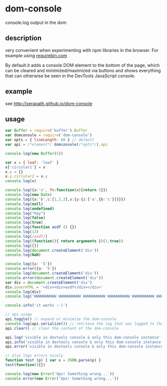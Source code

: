 # dom-console
console.log output in the dom

## description
very convenient when experimenting with npm libraries in the browser. For example using [requirebin.com](http://requirebin.com/)

By default.it adds a console DOM element to the bottom of the page, which can be cleared and minimized/maximized via buttons and shows everything that can otherwise be seen in the DevTools JavaScript console.

## example
see http://serapath.github.io/dom-console

## usage
```js
var Buffer = require('buffer').Buffer
var domconsole = require('dom-console')
var opts = { lineLength: 60 } // default
var api = /*element*/ domconsole(/*opts*/).api

console.log(new Buffer(5))

var x = { leaf: 'leaf' }
x['circular1'] = x
x.y = {}
x.y.circular2 = x.y
console.log(x)

console.log({a:'x', fn:function(x){return 5}})
console.log(new Date)
console.log({a:'b',c:[1,2,3],x:{y:{z:['a',{b:'c'}]}}})
console.log(null)
console.log(undefined)
console.log("hey")
console.log(false)
console.log(true)
console.log(function asdf () {})
console.log(12)
console.log(/asdf/)
console.log((function(){ return arguments })(1,true))
console.log([])
console.log(document.createElement('div'))
console.log(NaN)

console.log({a: '5'})
console.error({a: '5'})
console.log(document.createElement('div'))
console.error(document.createElement('div'))
var div = document.createElement('div')
div.innerHTML = '<div><div>asdf</div></div>'
console.log(div)
console.log('WWWWWWWWWW WWWWWWWWWW WWWWWWWWWW WWWWWWWWWW WWWWWWWWWW WWWWWWWWWW WWWWWWWWWW WWWWWWWWWW ')

console.info('it works :-)')

// api usage
api.toggle() // expand or minimize the dom-console
console.log(api.serialize()) // retrieve the log that was logged to the dom-console
api.clear() // clear the content of the dom-console

api.log('visible in devtools console & only this dom-console instance')
api.info('visible in devtools console & only this dom-console instance')
api.error('visible in devtools console & only this dom-console instance')

// also logs errors nicely
function test (p) { var x = JSON.parse(p) }
test(function(){})

console.log(new Error('Ups! Something wrong...'))
console.error(new Error('Ups! Something wrong...'))
```
